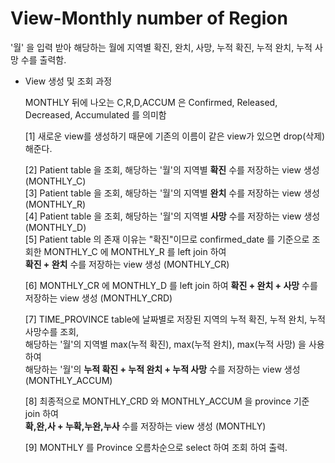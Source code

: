 
# View-Monthly number of Region

'월' 을 입력 받아 해당하는 월에 지역별 확진, 완치, 사망, 누적 확진, 누적 완치, 누적 사망 수를 출력함.  
      
        
- View 생성 및 조회 과정
    
  MONTHLY 뒤에 나오는 C,R,D,ACCUM 은 Confirmed, Released, Decreased, Accumulated 를 의미함  
     
    
  [1] 새로운 view를 생성하기 때문에 기존의 이름이 같은 view가 있으면 drop(삭제) 해준다.    
  
  
  [2] Patient table 을 조회, 해당하는 '월'의 지역별 **확진** 수를 저장하는 view 생성 (MONTHLY_C)  
  [3] Patient table 을 조회, 해당하는 '월'의 지역별 **완치** 수를 저장하는 view 생성 (MONTHLY_R)  
  [4] Patient table 을 조회, 해당하는 '월'의 지역별 **사망** 수를 저장하는 view 생성 (MONTHLY_D)  
  [5] Patient table 의 존재 이유는 "확진"이므로 confirmed_date 를 기준으로 조회한 MONTHLY_C 에 MONTHLY_R 를 left join 하여  
  **확진 + 완치** 수를 저장하는 view 생성 (MONTHLY_CR) 
     
     
  [6] MONTHLY_CR 에 MONTHLY_D 를 left join 하여 **확진 + 완치 + 사망** 수를 저장하는 view 생성 (MONTHLY_CRD) 
  
  
    
  [7] TIME_PROVINCE table에 날짜별로 저장된 지역의 누적 확진, 누적 완치, 누적 사망수를 조회,  
      해당하는 '월'의 지역별 max(누적 확진), max(누적 완치), max(누적 사망) 을 사용하여  
      해당하는 '월'의 **누적 확진 + 누적 완치 + 누적 사망** 수를 저장하는 view 생성 (MONTHLY_ACCUM)
      
      
  [8] 최종적으로 MONTHLY_CRD 와 MONTHLY_ACCUM 을 province 기준 join 하여  
      **확,완,사 + 누확,누완,누사** 수를 저장하는 view 생성 (MONTHLY)  
      
      
  [9] MONTHLY 를 Province 오름차순으로 select 하여 조회 하여 출력.
